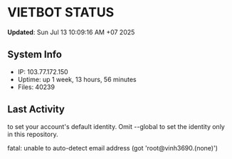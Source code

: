 # VIETBOT STATUS
**Updated**: Sun Jul 13 10:09:16 AM +07 2025

## System Info
- IP: 103.77.172.150
- Uptime: up 1 week, 13 hours, 56 minutes
- Files: 40239

## Last Activity

to set your account's default identity.
Omit --global to set the identity only in this repository.

fatal: unable to auto-detect email address (got 'root@vinh3690.(none)')
